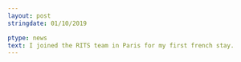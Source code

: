 ```yaml
---
layout: post
stringdate: 01/10/2019

ptype: news
text: I joined the RITS team in Paris for my first french stay.
---
```

